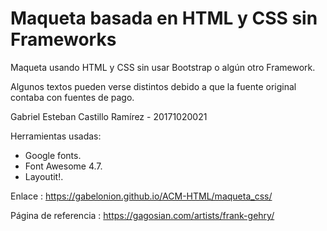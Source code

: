 # Maqueta basada en HTML y CSS sin Frameworks
Maqueta usando HTML y CSS sin usar Bootstrap o algún otro Framework.

Algunos textos pueden verse distintos debido a que la fuente original contaba con fuentes 
de pago.

Gabriel Esteban Castillo Ramírez -  20171020021 

Herramientas usadas:
<ul>
  <li>Google fonts.</li>
  <li>Font Awesome 4.7.</li>
  <li>Layoutit!.</li>
</ul>

Enlace : https://gabelonion.github.io/ACM-HTML/maqueta_css/

Página de referencia : https://gagosian.com/artists/frank-gehry/
